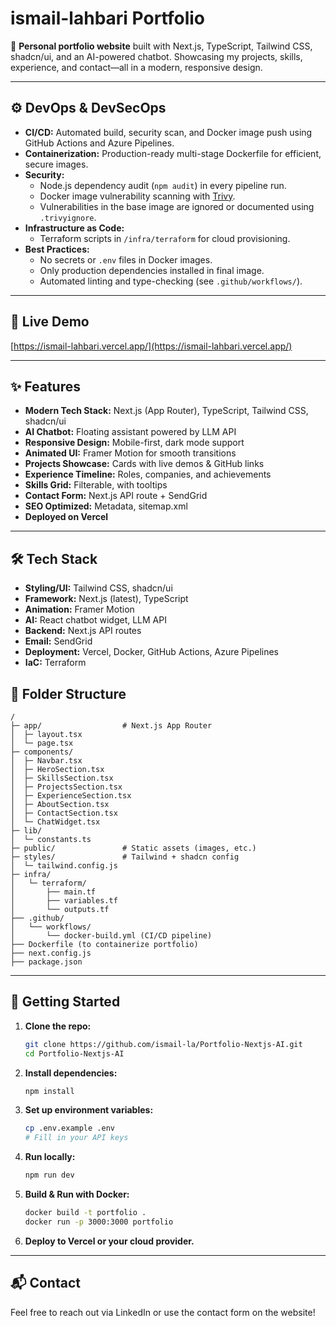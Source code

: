 # ismail-lahbari Portfolio

🚀 **Personal portfolio website** built with Next.js, TypeScript, Tailwind CSS, shadcn/ui, and an AI-powered chatbot. Showcasing my projects, skills, experience, and contact—all in a modern, responsive design.

---

## ⚙️ DevOps & DevSecOps

- **CI/CD:** Automated build, security scan, and Docker image push using GitHub Actions and Azure Pipelines.
- **Containerization:** Production-ready multi-stage Dockerfile for efficient, secure images.
- **Security:**
  - Node.js dependency audit (`npm audit`) in every pipeline run.
  - Docker image vulnerability scanning with [Trivy](https://github.com/aquasecurity/trivy-action).
  - Vulnerabilities in the base image are ignored or documented using `.trivyignore`.
- **Infrastructure as Code:**
  - Terraform scripts in `/infra/terraform` for cloud provisioning.
- **Best Practices:**
  - No secrets or `.env` files in Docker images.
  - Only production dependencies installed in final image.
  - Automated linting and type-checking (see `.github/workflows/`).

---

## 🌟 Live Demo

[https://ismail-lahbari.vercel.app/](https://ismail-lahbari.vercel.app/)

---

## ✨ Features

- **Modern Tech Stack:** Next.js (App Router), TypeScript, Tailwind CSS, shadcn/ui
- **AI Chatbot:** Floating assistant powered by LLM API
- **Responsive Design:** Mobile-first, dark mode support
- **Animated UI:** Framer Motion for smooth transitions
- **Projects Showcase:** Cards with live demos & GitHub links
- **Experience Timeline:** Roles, companies, and achievements
- **Skills Grid:** Filterable, with tooltips
- **Contact Form:** Next.js API route + SendGrid
- **SEO Optimized:** Metadata, sitemap.xml
- **Deployed on Vercel**

---

## 🛠️ Tech Stack

- **Styling/UI:** Tailwind CSS, shadcn/ui
- **Framework:** Next.js (latest), TypeScript
- **Animation:** Framer Motion
- **AI:** React chatbot widget, LLM API
- **Backend:** Next.js API routes
- **Email:** SendGrid
- **Deployment:** Vercel, Docker, GitHub Actions, Azure Pipelines
- **IaC:** Terraform

## 📁 Folder Structure

```text
/
├─ app/                  # Next.js App Router
│  ├─ layout.tsx
│  └─ page.tsx
├─ components/
│  ├─ Navbar.tsx
│  ├─ HeroSection.tsx
│  ├─ SkillsSection.tsx
│  ├─ ProjectsSection.tsx
│  ├─ ExperienceSection.tsx
│  ├─ AboutSection.tsx
│  ├─ ContactSection.tsx
│  └─ ChatWidget.tsx
├─ lib/
│  └─ constants.ts
├─ public/               # Static assets (images, etc.)
├─ styles/               # Tailwind + shadcn config
│  └─ tailwind.config.js
├─ infra/
│   └─ terraform/
│       ├── main.tf
│       ├── variables.tf
│       └── outputs.tf
├── .github/
│   └── workflows/
│       └── docker-build.yml (CI/CD pipeline)
├── Dockerfile (to containerize portfolio)
├── next.config.js
├── package.json
```

---

## 🚀 Getting Started

1. **Clone the repo:**

   ```bash
   git clone https://github.com/ismail-la/Portfolio-Nextjs-AI.git
   cd Portfolio-Nextjs-AI
   ```

2. **Install dependencies:**

   ```bash
   npm install
   ```

3. **Set up environment variables:**

   ```bash
   cp .env.example .env
   # Fill in your API keys
   ```

4. **Run locally:**

   ```bash
   npm run dev
   ```

5. **Build & Run with Docker:**

   ```bash
   docker build -t portfolio .
   docker run -p 3000:3000 portfolio
   ```

6. **Deploy to Vercel or your cloud provider.**

---

## 📬 Contact

Feel free to reach out via LinkedIn or use the contact form on the website!
